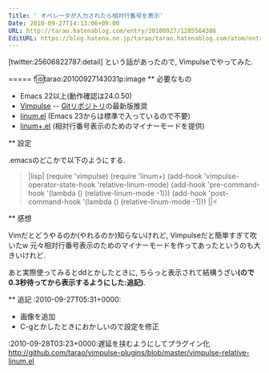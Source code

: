 ```yaml
---
Title: ' オペレータが入力されたら相対行番号を表示'
Date: 2010-09-27T14:13:06+09:00
URL: http://tarao.hatenablog.com/entry/20100927/1285564386
EditURL: https://blog.hatena.ne.jp/tarao/tarao.hatenablog.com/atom/entry/6653586347149236204
---
```


[twitter:25606822787:detail]
という話があったので, Vimpulseでやってみた.

=====
f:id:tarao:20100927143031p:image
** 必要なもの

- Emacs 22以上(動作確認は24.0.50)
- <a href="http://www.emacswiki.org/emacs-es/Vimpulse">Vimpulse</a>
-- <a href="http://gitorious.org/vimpulse/vimpulse">Gitリポジトリ</a>の最新版推奨
- <a href="http://stud4.tuwien.ac.at/~e0225855/linum/linum.html">linum.el</a> (Emacs 23からは標準で入っているので不要)
- <a href="http://github.com/tarao/elisp/blob/master/linum%2B.el">linum+.el</a> (相対行番号表示のためのマイナーモードを提供)

** 設定

.emacsのどこかで以下のようにする.
>|lisp|
(require 'vimpulse)
(require 'linum+)
(add-hook 'vimpulse-operator-state-hook 'relative-linum-mode)
(add-hook 'pre-command-hook '(lambda () (relative-linum-mode -1)))
(add-hook 'post-command-hook '(lambda () (relative-linum-mode -1)))
||<

** 感想

Vimだとどうやるのか(やれるのか)知らないけれど, Vimpulseだと簡単すぎて吹いたw 元々相対行番号表示のためのマイナーモードを作ってあったというのも大きいけれど.

あと実際使ってみるとddとかしたときに, ちらっと表示されて結構うざい<b>(ので0.3秒待ってから表示するようにした:追記)</b>.

** 追記
:2010-09-27T05&#58;31+0000:<ul><li>画像を追加</li><li>C-gとかしたときにおかしいので設定を修正</li></ul>
:2010-09-28T03&#58;23+0000:遅延を挟むようにしてプラグイン化<br>http://github.com/tarao/vimpulse-plugins/blob/master/vimpulse-relative-linum.el
